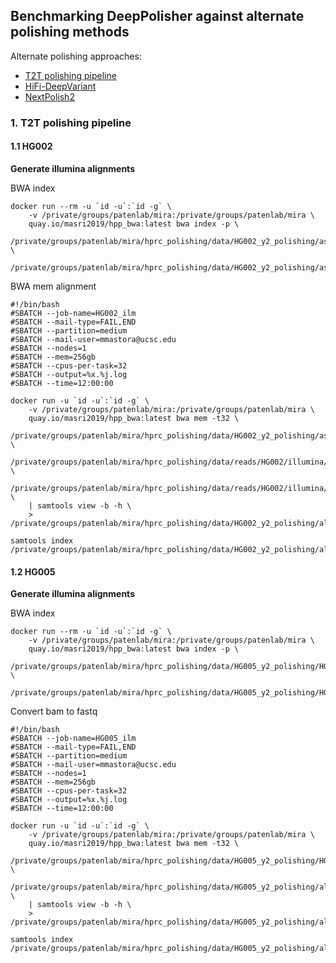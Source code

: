 ## Benchmarking DeepPolisher against alternate polishing methods

Alternate polishing approaches:

- [T2T polishing pipeline](https://github.com/arangrhie/T2T-Polish/blob/master/doc/T2T_polishing_case_study.md)
- [HiFi-DeepVariant](https://github.com/google/deepvariant)
- [NextPolish2](https://github.com/Nextomics/NextPolish2)

### 1. T2T polishing pipeline

#### 1.1 HG002

**Generate illumina alignments**

BWA index
```
docker run --rm -u `id -u`:`id -g` \
    -v /private/groups/patenlab/mira:/private/groups/patenlab/mira \
    quay.io/masri2019/hpp_bwa:latest bwa index -p \
    /private/groups/patenlab/mira/hprc_polishing/data/HG002_y2_polishing/assembly/HG002.trio_hifiasm_0.19.5.DC_1.2_40x.dip.fa \
    /private/groups/patenlab/mira/hprc_polishing/data/HG002_y2_polishing/assembly/HG002.trio_hifiasm_0.19.5.DC_1.2_40x.dip.fa
```

BWA mem alignment
```
#!/bin/bash
#SBATCH --job-name=HG002_ilm
#SBATCH --mail-type=FAIL,END
#SBATCH --partition=medium
#SBATCH --mail-user=mmastora@ucsc.edu
#SBATCH --nodes=1
#SBATCH --mem=256gb
#SBATCH --cpus-per-task=32
#SBATCH --output=%x.%j.log
#SBATCH --time=12:00:00

docker run -u `id -u`:`id -g` \
    -v /private/groups/patenlab/mira:/private/groups/patenlab/mira \
    quay.io/masri2019/hpp_bwa:latest bwa mem -t32 \
    /private/groups/patenlab/mira/hprc_polishing/data/HG002_y2_polishing/assembly/HG002.trio_hifiasm_0.19.5.DC_1.2_40x.dip.fa \
    /private/groups/patenlab/mira/hprc_polishing/data/reads/HG002/illumina/HG002_HiSeq30x_subsampled_R1.fastq.gz \
    /private/groups/patenlab/mira/hprc_polishing/data/reads/HG002/illumina/HG002_HiSeq30x_subsampled_R2.fastq.gz \
    | samtools view -b -h \
    > /private/groups/patenlab/mira/hprc_polishing/data/HG002_y2_polishing/alignments/illumina_all_to_dip/HG002.trio_hifiasm_0.19.5.DC_1.2_40x.dip.ilm.HiSeq30x.bwa.bam

samtools index /private/groups/patenlab/mira/hprc_polishing/data/HG002_y2_polishing/alignments/illumina_all_to_dip/HG002.trio_hifiasm_0.19.5.DC_1.2_40x.dip.ilm.HiSeq30x.bwa.bam
```

#### 1.2 HG005

**Generate illumina alignments**

BWA index
```
docker run --rm -u `id -u`:`id -g` \
    -v /private/groups/patenlab/mira:/private/groups/patenlab/mira \
    quay.io/masri2019/hpp_bwa:latest bwa index -p \
    /private/groups/patenlab/mira/hprc_polishing/data/HG005_y2_polishing/HG005.trio_hifiasm_0.19.5.DC_1.2_40x.dip.fa \
    /private/groups/patenlab/mira/hprc_polishing/data/HG005_y2_polishing/HG005.trio_hifiasm_0.19.5.DC_1.2_40x.dip.fa
```

Convert bam to fastq
```
#!/bin/bash
#SBATCH --job-name=HG005_ilm
#SBATCH --mail-type=FAIL,END
#SBATCH --partition=medium
#SBATCH --mail-user=mmastora@ucsc.edu
#SBATCH --nodes=1
#SBATCH --mem=256gb
#SBATCH --cpus-per-task=32
#SBATCH --output=%x.%j.log
#SBATCH --time=12:00:00

docker run -u `id -u`:`id -g` \
    -v /private/groups/patenlab/mira:/private/groups/patenlab/mira \
    quay.io/masri2019/hpp_bwa:latest bwa mem -t32 \
    /private/groups/patenlab/mira/hprc_polishing/data/HG005_y2_polishing/HG005.trio_hifiasm_0.19.5.DC_1.2_40x.dip.fa \
    /private/groups/patenlab/mira/hprc_polishing/data/HG005_y2_polishing/alignments/illumina_all_to_one/reads/HG005.ilm.fastq.gz \
    | samtools view -b -h \
    > /private/groups/patenlab/mira/hprc_polishing/data/HG005_y2_polishing/alignments/illumina_all_to_dip/HG005.trio_hifiasm_0.19.5.DC_1.2_40x.dip.ilm.bwa.bam

samtools index /private/groups/patenlab/mira/hprc_polishing/data/HG005_y2_polishing/alignments/illumina_all_to_dip/HG005.trio_hifiasm_0.19.5.DC_1.2_40x.dip.ilm.bwa.bam
```
